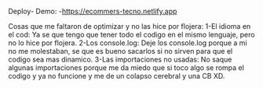 Deploy- Demo:
    -https://ecommers-tecno.netlify.app

Cosas que me faltaron de optimizar y no las hice por flojera:
    1-El idioma en el cod: Ya se que tengo que tener todo el codigo en el mismo lenguaje, pero no lo hice por flojera.
    2-Los console.log: Deje los console.log porque a mi no me molestaban, se que es bueno sacarlos si no sirven para que el codigo sea mas dinamico.
    3-Las importaciones no usadas: No saque algunas importaciones porque me da miedo que si toco algo se rompa el codigo y ya no funcione y me de un colapso cerebral y una CB XD.
